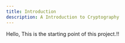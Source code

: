 ```yaml
---
title: Introduction
description: A Introduction to Cryptography
---
```


Hello, This is the starting point of this project.!!
